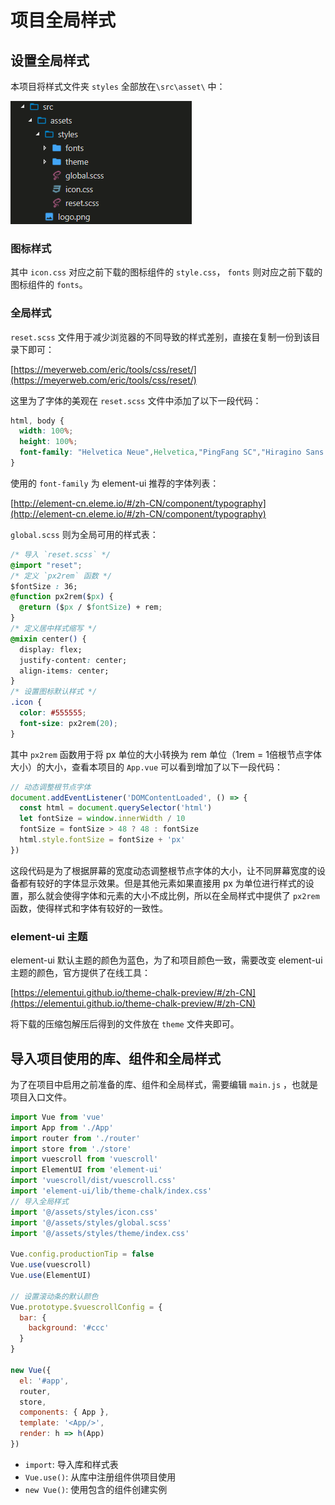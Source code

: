 # 项目全局样式

## 设置全局样式
本项目将样式文件夹 `styles` 全部放在`\src\asset\` 中：

![](../img/readme/4.png)

### 图标样式

其中 `icon.css` 对应之前下载的图标组件的 `style.css`， `fonts` 则对应之前下载的图标组件的 `fonts`。

### 全局样式

`reset.scss` 文件用于减少浏览器的不同导致的样式差别，直接在复制一份到该目录下即可：

[https://meyerweb.com/eric/tools/css/reset/](https://meyerweb.com/eric/tools/css/reset/)

这里为了字体的美观在 `reset.scss` 文件中添加了以下一段代码：

```css
html, body {
  width: 100%;
  height: 100%;
  font-family: "Helvetica Neue",Helvetica,"PingFang SC","Hiragino Sans GB","Microsoft YaHei","å¾®è½¯é›…é»‘",Arial,sans-serif;
}
```

使用的 `font-family` 为 element-ui 推荐的字体列表：

[http://element-cn.eleme.io/#/zh-CN/component/typography](http://element-cn.eleme.io/#/zh-CN/component/typography)

`global.scss` 则为全局可用的样式表：

```CSS
/* 导入 `reset.scss` */
@import "reset";
/* 定义 `px2rem` 函数 */
$fontSize : 36;
@function px2rem($px) {
  @return ($px / $fontSize) + rem;
}
/* 定义居中样式缩写 */
@mixin center() {
  display: flex;
  justify-content: center;
  align-items: center;
}
/* 设置图标默认样式 */
.icon {
  color: #555555;
  font-size: px2rem(20);
}
```

其中 `px2rem` 函数用于将 px 单位的大小转换为 rem 单位（1rem = 1倍根节点字体大小）的大小，查看本项目的 `App.vue` 可以看到增加了以下一段代码：

```javascript
// 动态调整根节点字体
document.addEventListener('DOMContentLoaded', () => {
  const html = document.querySelector('html')
  let fontSize = window.innerWidth / 10
  fontSize = fontSize > 48 ? 48 : fontSize
  html.style.fontSize = fontSize + 'px'
})
```

这段代码是为了根据屏幕的宽度动态调整根节点字体的大小，让不同屏幕宽度的设备都有较好的字体显示效果。但是其他元素如果直接用 px 为单位进行样式的设置，那么就会使得字体和元素的大小不成比例，所以在全局样式中提供了 `px2rem` 函数，使得样式和字体有较好的一致性。

### element-ui 主题

element-ui 默认主题的颜色为蓝色，为了和项目颜色一致，需要改变 element-ui 主题的颜色，官方提供了在线工具：

[https://elementui.github.io/theme-chalk-preview/#/zh-CN](https://elementui.github.io/theme-chalk-preview/#/zh-CN)

将下载的压缩包解压后得到的文件放在 `theme` 文件夹即可。

## 导入项目使用的库、组件和全局样式

为了在项目中启用之前准备的库、组件和全局样式，需要编辑 `main.js` ，也就是项目入口文件。

```javascript
import Vue from 'vue'
import App from './App'
import router from './router'
import store from './store'
import vuescroll from 'vuescroll'
import ElementUI from 'element-ui'
import 'vuescroll/dist/vuescroll.css'
import 'element-ui/lib/theme-chalk/index.css'
// 导入全局样式
import '@/assets/styles/icon.css'
import '@/assets/styles/global.scss'
import '@/assets/styles/theme/index.css'

Vue.config.productionTip = false
Vue.use(vuescroll)
Vue.use(ElementUI)

// 设置滚动条的默认颜色
Vue.prototype.$vuescrollConfig = {
  bar: {
    background: '#ccc'
  }
}

new Vue({
  el: '#app',
  router,
  store,
  components: { App },
  template: '<App/>',
  render: h => h(App)
})

```

- `import`: 导入库和样式表
- `Vue.use()`: 从库中注册组件供项目使用
- `new Vue()`: 使用包含的组件创建实例